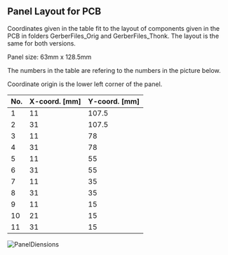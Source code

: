 ## Panel Layout for PCB
Coordinates given in the table fit to the layout of components given in the PCB in folders GerberFiles_Orig and GerberFiles_Thonk.
The layout is the same for both versions.

Panel size: 63mm x 128.5mm

The numbers in the table are refering to the numbers in the picture below.

Coordinate origin is the lower left corner of the panel.

| No. | X-coord. [mm] | Y-coord. [mm] |
| --- | --- | --- |
| 1 | 11 | 107.5 |
| 2 | 31 | 107.5 |
| 3 | 11 | 78 |
| 4 | 31 | 78 |
| 5 | 11 | 55 |
| 6 | 31 | 55 |
| 7 | 11 | 35 |
| 8 | 31 | 35 |
| 9 | 11 | 15 |
| 10 | 21 | 15 |
| 11 | 31| 15 |

![PanelDiensions](https://user-images.githubusercontent.com/97026614/178851260-95db27a6-f085-47e8-94e0-432654fdff81.jpg)
